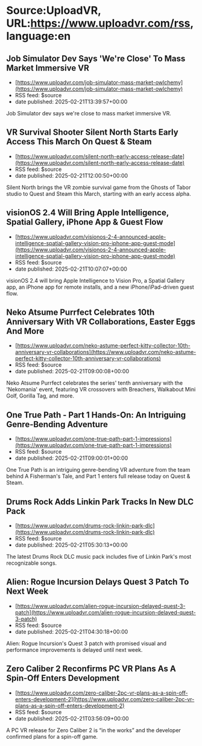 # Source:UploadVR, URL:https://www.uploadvr.com/rss, language:en

## Job Simulator Dev Says &#x27;We&#x27;re Close&#x27; To Mass Market Immersive VR
 - [https://www.uploadvr.com/job-simulator-mass-market-owlchemy](https://www.uploadvr.com/job-simulator-mass-market-owlchemy)
 - RSS feed: $source
 - date published: 2025-02-21T13:39:57+00:00

Job Simulator dev says we&#39;re close to mass market immersive VR.

## VR Survival Shooter Silent North Starts Early Access This March On Quest &amp; Steam
 - [https://www.uploadvr.com/silent-north-early-access-release-date](https://www.uploadvr.com/silent-north-early-access-release-date)
 - RSS feed: $source
 - date published: 2025-02-21T12:00:50+00:00

Silent North brings the VR zombie survival game from the Ghosts of Tabor studio to Quest and Steam this March, starting with an early access alpha.

## visionOS 2.4 Will Bring Apple Intelligence, Spatial Gallery, iPhone App &amp; Guest Flow
 - [https://www.uploadvr.com/visionos-2-4-announced-apple-intelligence-spatial-gallery-vision-pro-iphone-app-guest-mode](https://www.uploadvr.com/visionos-2-4-announced-apple-intelligence-spatial-gallery-vision-pro-iphone-app-guest-mode)
 - RSS feed: $source
 - date published: 2025-02-21T10:07:07+00:00

visionOS 2.4 will bring Apple Intelligence to Vision Pro, a Spatial Gallery app, an iPhone app for remote installs, and a new iPhone/iPad-driven guest flow.

## Neko Atsume Purrfect Celebrates 10th Anniversary With VR Collaborations, Easter Eggs And More
 - [https://www.uploadvr.com/neko-astume-perfect-kitty-collector-10th-anniversary-vr-collaborations](https://www.uploadvr.com/neko-astume-perfect-kitty-collector-10th-anniversary-vr-collaborations)
 - RSS feed: $source
 - date published: 2025-02-21T09:00:08+00:00

Neko Atsume Purrfect celebrates the series&#39; tenth anniversary with the &#39;Nekomania&#39; event, featuring VR crossovers with Breachers, Walkabout Mini Golf, Gorilla Tag, and more.

## One True Path - Part 1 Hands-On: An Intriguing Genre-Bending Adventure
 - [https://www.uploadvr.com/one-true-path-part-1-impressions](https://www.uploadvr.com/one-true-path-part-1-impressions)
 - RSS feed: $source
 - date published: 2025-02-21T09:00:01+00:00

One True Path is an intriguing genre-bending VR adventure from the team behind A Fisherman&#39;s Tale, and Part 1 enters full release today on Quest &amp; Steam.

## Drums Rock Adds Linkin Park Tracks In New DLC Pack
 - [https://www.uploadvr.com/drums-rock-linkin-park-dlc](https://www.uploadvr.com/drums-rock-linkin-park-dlc)
 - RSS feed: $source
 - date published: 2025-02-21T05:30:13+00:00

The latest Drums Rock DLC music pack includes five of Linkin Park&#39;s most recognizable songs.

## Alien: Rogue Incursion Delays Quest 3 Patch To Next Week
 - [https://www.uploadvr.com/alien-rogue-incursion-delayed-quest-3-patch](https://www.uploadvr.com/alien-rogue-incursion-delayed-quest-3-patch)
 - RSS feed: $source
 - date published: 2025-02-21T04:30:18+00:00

Alien: Rogue Incursion&#39;s Quest 3 patch with promised visual and performance improvements is delayed until next week.

## Zero Caliber 2 Reconfirms PC VR Plans As A Spin-Off Enters Development
 - [https://www.uploadvr.com/zero-caliber-2pc-vr-plans-as-a-spin-off-enters-development-2](https://www.uploadvr.com/zero-caliber-2pc-vr-plans-as-a-spin-off-enters-development-2)
 - RSS feed: $source
 - date published: 2025-02-21T03:56:09+00:00

A PC VR release for Zero Caliber 2 is “in the works” and the developer confirmed plans for a spin-off game.

